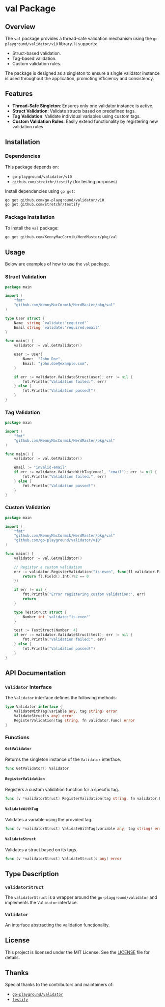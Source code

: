 # val Package

## Overview
The `val` package provides a thread-safe validation mechanism using the `go-playground/validator/v10` library. It supports:
- Struct-based validation.
- Tag-based validation.
- Custom validation rules.

The package is designed as a singleton to ensure a single validator instance is used throughout the application, promoting efficiency and consistency.

## Features
- **Thread-Safe Singleton**: Ensures only one validator instance is active.
- **Struct Validation**: Validate structs based on predefined tags.
- **Tag Validation**: Validate individual variables using custom tags.
- **Custom Validation Rules**: Easily extend functionality by registering new validation rules.

## Installation

### Dependencies
This package depends on:
- `go-playground/validator/v10`
- `github.com/stretchr/testify` (for testing purposes)

Install dependencies using `go get`:
```bash
go get github.com/go-playground/validator/v10
go get github.com/stretchr/testify
```

### Package Installation
To install the `val` package:
```bash
go get github.com/KennyMacCormik/HerdMaster/pkg/val
```

## Usage
Below are examples of how to use the `val` package.

### Struct Validation
```go
package main

import (
	"fmt"
	"github.com/KennyMacCormik/HerdMaster/pkg/val"
)

type User struct {
	Name  string `validate:"required"`
	Email string `validate:"required,email"`
}

func main() {
	validator := val.GetValidator()

	user := User{
		Name:  "John Doe",
		Email: "john.doe@example.com",
	}

	if err := validator.ValidateStruct(user); err != nil {
		fmt.Println("Validation failed:", err)
	} else {
		fmt.Println("Validation passed!")
	}
}
```

### Tag Validation
```go
package main

import (
	"fmt"
	"github.com/KennyMacCormik/HerdMaster/pkg/val"
)

func main() {
	validator := val.GetValidator()

	email := "invalid-email"
	if err := validator.ValidateWithTag(email, "email"); err != nil {
		fmt.Println("Validation failed:", err)
	} else {
		fmt.Println("Validation passed!")
	}
}
```

### Custom Validation
```go
package main

import (
	"fmt"
	"github.com/KennyMacCormik/HerdMaster/pkg/val"
	"github.com/go-playground/validator/v10"
)

func main() {
	validator := val.GetValidator()

	// Register a custom validation
	err := validator.RegisterValidation("is-even", func(fl validator.FieldLevel) bool {
		return fl.Field().Int()%2 == 0
	})

	if err != nil {
		fmt.Println("Error registering custom validation:", err)
		return
	}

	type TestStruct struct {
		Number int `validate:"is-even"`
	}

	test := TestStruct{Number: 4}
	if err := validator.ValidateStruct(test); err != nil {
		fmt.Println("Validation failed:", err)
	} else {
		fmt.Println("Validation passed!")
	}
}
```

## API Documentation

### `Validator` Interface
The `Validator` interface defines the following methods:
```go
type Validator interface {
	ValidateWithTag(variable any, tag string) error
	ValidateStruct(s any) error
	RegisterValidation(tag string, fn validator.Func) error
}
```

### Functions

#### `GetValidator`
Returns the singleton instance of the `Validator` interface.
```go
func GetValidator() Validator
```

#### `RegisterValidation`
Registers a custom validation function for a specific tag.
```go
func (v *validatorStruct) RegisterValidation(tag string, fn validator.Func) error
```

#### `ValidateWithTag`
Validates a variable using the provided tag.
```go
func (v *validatorStruct) ValidateWithTag(variable any, tag string) error
```

#### `ValidateStruct`
Validates a struct based on its tags.
```go
func (v *validatorStruct) ValidateStruct(s any) error
```

## Type Description

### `validatorStruct`
The `validatorStruct` is a wrapper around the `go-playground/validator` and implements the `Validator` interface.

### `Validator`
An interface abstracting the validation functionality.

## License
This project is licensed under the MIT License. See the [LICENSE](https://opensource.org/licenses/MIT) file for details.

## Thanks
Special thanks to the contributors and maintainers of:
- [`go-playground/validator`](https://github.com/go-playground/validator)
- [`testify`](https://github.com/stretchr/testify)
